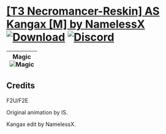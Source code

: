 # [\[T3 Necromancer-Reskin\] AS Kangax \[M\] by NamelessX](https://github.com/Klokinator/FE-Repo/tree/main/Battle%20Animations/Magi%20-%20Dark-Type/%5BT3%20Necromancer-Reskin%5D%20AS%20Kangax%20%5BM%5D%20by%20NamelessX) [![Download](https://img.shields.io/badge/Download--red?style=social&logo=github)](https://minhaskamal.github.io/DownGit/#/home?url=https://github.com/Klokinator/FE-Repo/tree/main/Battle%20Animations/Magi%20-%20Dark-Type/%5BT3%20Necromancer-Reskin%5D%20AS%20Kangax%20%5BM%5D%20by%20NamelessX) [![Discord](https://img.shields.io/badge/Discord--blue?style=social&logo=discord)](https://discord.gg/C7VNGnyTPA)

| <b>Magic</b><br/><img alt="Magic" src="https://raw.githubusercontent.com/Klokinator/FE-Repo/main/Battle%20Animations/Magi%20-%20Dark-Type/%5BT3%20Necromancer-Reskin%5D%20AS%20Kangax%20%5BM%5D%20by%20NamelessX/6.%20Magic/Magic.gif"/> |
| :---: |

## Credits

F2U/F2E

Original animation by IS.

Kangax edit by NamelessX.

